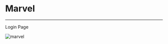 # Marvel


<hr>Login Page </hr>

![marvel](https://user-images.githubusercontent.com/72307121/183067133-d21c825b-3b91-4f0f-a215-50e9f798ab19.png)
